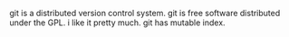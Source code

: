 git is a distributed version control system.
git is free software distributed under the GPL.
i like it pretty much.
git has mutable index.
